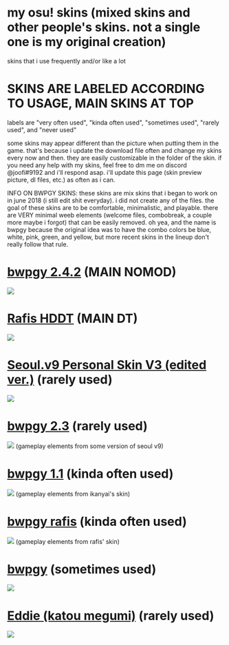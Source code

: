 # my osu! skins (mixed skins and other people's skins. not a single one is my original creation)
skins that i use frequently and/or like a lot

# SKINS ARE LABELED ACCORDING TO USAGE, MAIN SKINS AT TOP

labels are "very often used", "kinda often used", "sometimes used", "rarely used", and "never used"

some skins may appear different than the picture when putting them in the game. that's because i update the download file often and change my skins every now and then. they are easily customizable in the folder of the skin. if you need any help with my skins, feel free to dm me on discord @joofi#9192 and i'll respond asap. i'll update this page (skin preview picture, dl files, etc.) as often as i can.

INFO ON BWPGY SKINS: these skins are mix skins that i began to work on in june 2018 (i still edit shit everyday). i did not create any of the files. the goal of these skins are to be comfortable, minimalistic, and playable. there are VERY minimal weeb elements (welcome files, combobreak, a couple more maybe i forgot) that can be easily removed. oh yea, and the name is bwpgy because the original idea was to have the combo colors be blue, white, pink, green, and yellow, but more recent skins in the lineup don't really follow that rule.

# [bwpgy 2.4.2](https://joofi.s-ul.eu/QFmKKkdR) (MAIN NOMOD)
![](https://osu.ppy.sh/ss/12330073)

# [Rafis HDDT](https://joofi.s-ul.eu/1KHUjhY0) (MAIN DT)
![](https://osu.ppy.sh/ss/12330080)

# [Seoul.v9 Personal Skin V3 (edited ver.)](https://joofi.s-ul.eu/lk4ErsuI) (rarely used)
![](https://osu.ppy.sh/ss/11928910)

# [bwpgy 2.3](https://joofi.s-ul.eu/vFWnu1w5) (rarely used)
![](https://osu.ppy.sh/ss/11928924)
(gameplay elements from some version of seoul v9)

# [bwpgy 1.1](https://joofi.s-ul.eu/iVjagq2l) (kinda often used)
![](https://osu.ppy.sh/ss/11944843)
(gameplay elements from ikanyai's skin)

# [bwpgy rafis](https://joofi.s-ul.eu/SDXLlK9h) (kinda often used)
![](https://osu.ppy.sh/ss/11963284)
(gameplay elements from rafis' skin)

# [bwpgy](https://joofi.s-ul.eu/FSAL8jMW) (sometimes used)
![](https://osu.ppy.sh/ss/11929068)

# [Eddie (katou megumi)](https://joofi.s-ul.eu/YLHtwSko) (rarely used)
![](https://osu.ppy.sh/ss/11929041)

